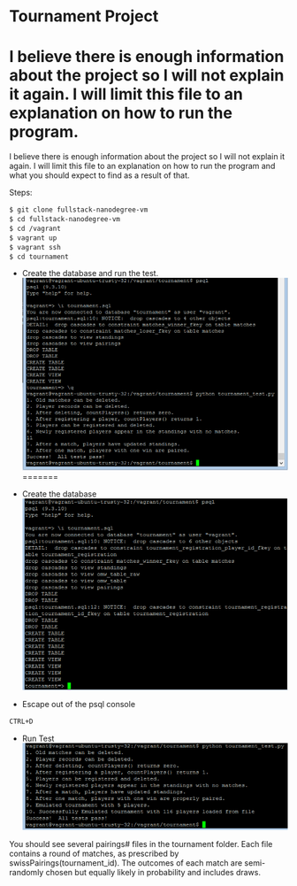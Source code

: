 # Tournament Project

I believe there is enough information about the project so I will not explain it again. I will limit this file to an explanation on how to run the program.
=======
I believe there is enough information about the project so I will not explain it again. I will limit this file to an explanation on how to run the program and what you should expect to find as a result of that.

Steps:

```sh
$ git clone fullstack-nanodegree-vm
$ cd fullstack-nanodegree-vm
$ cd /vagrant
$ vagrant up
$ vagrant ssh
$ cd tournament
```
- Create the database and run the test.
![alt text](https://github.com/wilbertcr/fullstack-nanodegree-vm/blob/master/vagrant/tournament/CreateDBAndRunTest.png)
=======
- Create the database
![alt text](https://github.com/wilbertcr/fullstack-nanodegree-vm/blob/ExtraCredit/vagrant/tournament/CreateDB.png)

- Escape out of the psql console
```sh
CTRL+D
```

- Run Test
![alt text](https://github.com/wilbertcr/fullstack-nanodegree-vm/blob/ExtraCredit/vagrant/tournament/run_test.png)


You should see several pairings# files in the tournament folder. Each file contains a round of matches, as prescribed
by swissPairings(tournament_id). The outcomes of each match are semi-randomly chosen but equally likely in probability and
includes draws.
